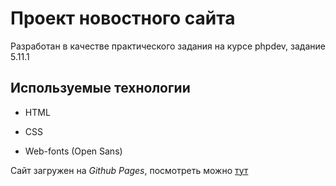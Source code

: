 # Проект новостного сайта

Разработан в качестве практического задания на курсе phpdev, задание 5.11.1

## Используемые технологии

* HTML

* CSS

* Web-fonts (Open Sans)

Сайт загружен на *Github Pages*, посмотреть можно [тут](https://vktr0.github.io/hw5111/)